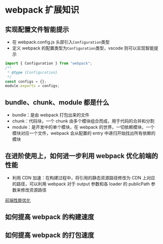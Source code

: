 # webpack 扩展知识

## 实现配置文件智能提示

- 在 webpack.config.js 头部引入`Configuration`类型
- 定义 webpack 的配置类型为`Configuration`类型，vscode 则可以实现智能提示

```javascript
import { Configuration } from "webpack";
/**
 * @type {Configuration}
 */
const configs = {};
module.exports = configs;
```

## bundle、chunk、module 都是什么

- bundle：是由 webpack 打包出来的文件
- chunk：代码块，一个 chunk 由多个模块组合而成，用于代码的合并和分割
- module：是开发中的单个模块，在 webpack 的世界，一切依赖模块，一个模块对应一个文件，webpack 会从配置的 entry 中递归开始找出所有依赖的模块

## 在进阶使用上，如何进一步利用 webpack 优化前端的性能

- 利用 CDN 加速：在构建过程中，将引用的静态资源路径修改为 CDN 上对应的路径，可以利用 webpack 对于 output 参数和各 loader 的 publicPath 参数来修改资源路径

[前端性能优化](https://github.com/elecrabbit/front-end-interview/blob/master/docs/guide/load.md)

## 如何提高 webpack 的构建速度

## 如何提高 webpack 的打包速度

